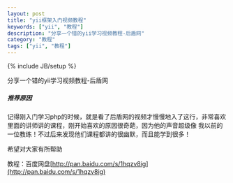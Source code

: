 ```yaml
---
layout: post
title: "yii框架入门视频教程"
keywords: ["yii", "教程"]
description: "分享一个错的yii学习视频教程-后盾网"
category: "教程"
tags: ["yii", "教程"]
---
```

{% include JB/setup %}

分享一个错的yii学习视频教程-后盾网

##### 推荐原因
记得刚入门学习php的时候，就是看了后盾网的视频才慢慢地入了这行，非常喜欢里面的讲师讲的课程，刚开始喜欢的原因很奇葩，因为他的声音超级像
我以前的一位教练！不过后来发现他们课程都讲的很幽默，而且能学到很多！

希望对大家有所帮助

教程：百度网盘[http://pan.baidu.com/s/1hqzv8ig](http://pan.baidu.com/s/1hqzv8ig)
